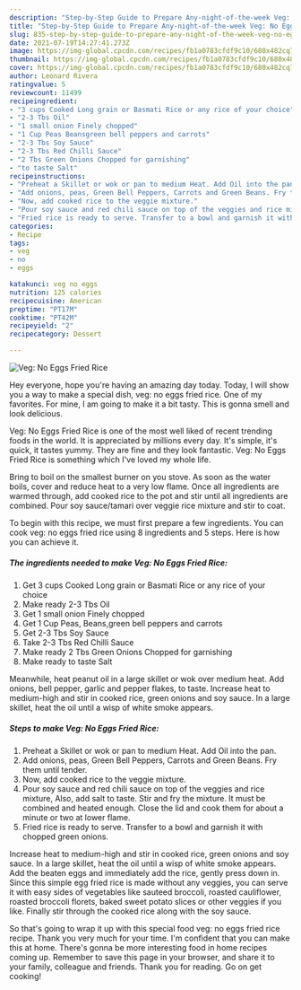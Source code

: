 ```yaml
---
description: "Step-by-Step Guide to Prepare Any-night-of-the-week Veg: No Eggs Fried Rice"
title: "Step-by-Step Guide to Prepare Any-night-of-the-week Veg: No Eggs Fried Rice"
slug: 835-step-by-step-guide-to-prepare-any-night-of-the-week-veg-no-eggs-fried-rice
date: 2021-07-19T14:27:41.273Z
image: https://img-global.cpcdn.com/recipes/fb1a0783cfdf9c10/680x482cq70/veg-no-eggs-fried-rice-recipe-main-photo.jpg
thumbnail: https://img-global.cpcdn.com/recipes/fb1a0783cfdf9c10/680x482cq70/veg-no-eggs-fried-rice-recipe-main-photo.jpg
cover: https://img-global.cpcdn.com/recipes/fb1a0783cfdf9c10/680x482cq70/veg-no-eggs-fried-rice-recipe-main-photo.jpg
author: Leonard Rivera
ratingvalue: 5
reviewcount: 11499
recipeingredient:
- "3 cups Cooked Long grain or Basmati Rice or any rice of your choice"
- "2-3 Tbs Oil"
- "1 small onion Finely chopped"
- "1 Cup Peas Beansgreen bell peppers and carrots"
- "2-3 Tbs Soy Sauce"
- "2-3 Tbs Red Chilli Sauce"
- "2 Tbs Green Onions Chopped for garnishing"
- "to taste Salt"
recipeinstructions:
- "Preheat a Skillet or wok or pan to medium Heat. Add Oil into the pan."
- "Add onions, peas, Green Bell Peppers, Carrots and Green Beans. Fry them until tender."
- "Now, add cooked rice to the veggie mixture."
- "Pour soy sauce and red chili sauce on top of the veggies and rice mixture, Also, add salt to taste. Stir and fry the mixture. It must be combined and heated enough. Close the lid and cook them for about a minute or two at lower flame."
- "Fried rice is ready to serve. Transfer to a bowl and garnish it with chopped green onions."
categories:
- Recipe
tags:
- veg
- no
- eggs

katakunci: veg no eggs 
nutrition: 125 calories
recipecuisine: American
preptime: "PT17M"
cooktime: "PT42M"
recipeyield: "2"
recipecategory: Dessert

---
```



![Veg: No Eggs Fried Rice](https://img-global.cpcdn.com/recipes/fb1a0783cfdf9c10/680x482cq70/veg-no-eggs-fried-rice-recipe-main-photo.jpg)

Hey everyone, hope you're having an amazing day today. Today, I will show you a way to make a special dish, veg: no eggs fried rice. One of my favorites. For mine, I am going to make it a bit tasty. This is gonna smell and look delicious.

Veg: No Eggs Fried Rice is one of the most well liked of recent trending foods in the world. It is appreciated by millions every day. It's simple, it's quick, it tastes yummy. They are fine and they look fantastic. Veg: No Eggs Fried Rice is something which I've loved my whole life.

Bring to boil on the smallest burner on you stove. As soon as the water boils, cover and reduce heat to a very low flame. Once all ingredients are warmed through, add cooked rice to the pot and stir until all ingredients are combined. Pour soy sauce/tamari over veggie rice mixture and stir to coat.


To begin with this recipe, we must first prepare a few ingredients. You can cook veg: no eggs fried rice using 8 ingredients and 5 steps. Here is how you can achieve it.

<!--inarticleads1-->

##### The ingredients needed to make Veg: No Eggs Fried Rice:

1. Get 3 cups Cooked Long grain or Basmati Rice or any rice of your choice
1. Make ready 2-3 Tbs Oil
1. Get 1 small onion Finely chopped
1. Get 1 Cup Peas, Beans,green bell peppers and carrots
1. Get 2-3 Tbs Soy Sauce
1. Take 2-3 Tbs Red Chilli Sauce
1. Make ready 2 Tbs Green Onions Chopped for garnishing
1. Make ready to taste Salt


Meanwhile, heat peanut oil in a large skillet or wok over medium heat. Add onions, bell pepper, garlic and pepper flakes, to taste. Increase heat to medium-high and stir in cooked rice, green onions and soy sauce. In a large skillet, heat the oil until a wisp of white smoke appears. 

<!--inarticleads2-->

##### Steps to make Veg: No Eggs Fried Rice:

1. Preheat a Skillet or wok or pan to medium Heat. Add Oil into the pan.
1. Add onions, peas, Green Bell Peppers, Carrots and Green Beans. Fry them until tender.
1. Now, add cooked rice to the veggie mixture.
1. Pour soy sauce and red chili sauce on top of the veggies and rice mixture, Also, add salt to taste. Stir and fry the mixture. It must be combined and heated enough. Close the lid and cook them for about a minute or two at lower flame.
1. Fried rice is ready to serve. Transfer to a bowl and garnish it with chopped green onions.


Increase heat to medium-high and stir in cooked rice, green onions and soy sauce. In a large skillet, heat the oil until a wisp of white smoke appears. Add the beaten eggs and immediately add the rice, gently press down in. Since this simple egg fried rice is made without any veggies, you can serve it with easy sides of vegetables like sauteed broccoli, roasted cauliflower, roasted broccoli florets, baked sweet potato slices or other veggies if you like. Finally stir through the cooked rice along with the soy sauce. 

So that's going to wrap it up with this special food veg: no eggs fried rice recipe. Thank you very much for your time. I'm confident that you can make this at home. There's gonna be more interesting food in home recipes coming up. Remember to save this page in your browser, and share it to your family, colleague and friends. Thank you for reading. Go on get cooking!

